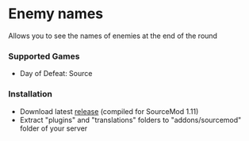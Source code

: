 # Enemy names

Allows you to see the names of enemies at the end of the round

### Supported Games

* Day of Defeat: Source

### Installation

* Download latest [release](https://github.com/dronelektron/enemy-names/releases) (compiled for SourceMod 1.11)
* Extract "plugins" and "translations" folders to "addons/sourcemod" folder of your server
